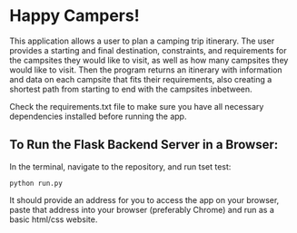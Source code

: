 # Happy Campers!

This application allows a user to plan a camping trip itinerary.
The user provides a starting and final destination, constraints, and requirements for the campsites they would like to visit, as well as how many campsites they would like to visit. Then the program returns an itinerary with information and data on each campsite that fits their requirements, also creating a shortest path from starting to end with the campsites inbetween.

Check the requirements.txt file to make sure you have all necessary dependencies installed before running the app.

## To Run the Flask Backend Server in a Browser:

In the terminal, navigate to the repository, and run tset test:

```
python run.py
```

It should provide an address for you to access the app on your browser, paste that address into your browser (preferably Chrome) and run as a basic html/css website.